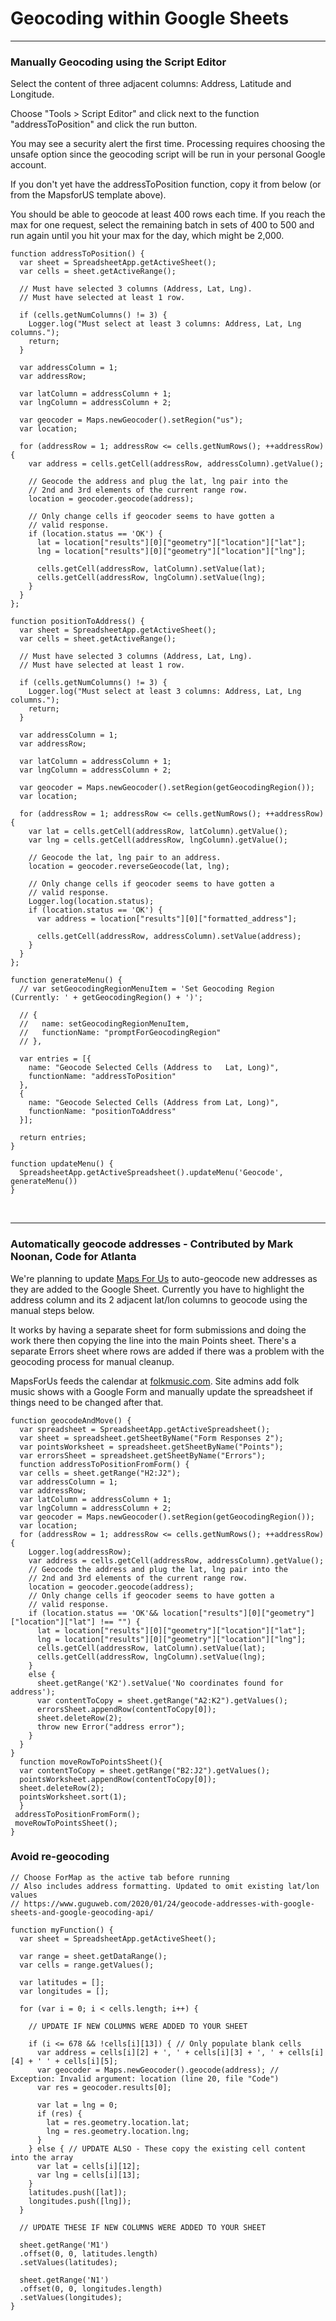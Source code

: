 # Geocoding within Google Sheets

---

### Manually Geocoding using the Script Editor

Select the content of three adjacent columns: Address, Latitude and Longitude.  

Choose "Tools > Script Editor" and click next to the function "addressToPosition" and click the run button.  

You may see a security alert the first time. 
Processing requires choosing the unsafe option since the geocoding script will be run in your personal Google account.  

If you don't yet have the addressToPosition function, copy it from below (or from the MapsforUS template above).  

You should be able to geocode at least 400 rows each time. If you reach the max for one request, 
select the remaining batch in sets of 400 to 500 and run again until you hit your max for the day, which might be 2,000.  

```
function addressToPosition() {
  var sheet = SpreadsheetApp.getActiveSheet();
  var cells = sheet.getActiveRange();
  
  // Must have selected 3 columns (Address, Lat, Lng).
  // Must have selected at least 1 row.

  if (cells.getNumColumns() != 3) {
    Logger.log("Must select at least 3 columns: Address, Lat, Lng columns.");
    return;
  }
  
  var addressColumn = 1;
  var addressRow;
  
  var latColumn = addressColumn + 1;
  var lngColumn = addressColumn + 2;
  
  var geocoder = Maps.newGeocoder().setRegion("us");
  var location;
  
  for (addressRow = 1; addressRow <= cells.getNumRows(); ++addressRow) {
    var address = cells.getCell(addressRow, addressColumn).getValue();
    
    // Geocode the address and plug the lat, lng pair into the 
    // 2nd and 3rd elements of the current range row.
    location = geocoder.geocode(address);
   
    // Only change cells if geocoder seems to have gotten a 
    // valid response.
    if (location.status == 'OK') {
      lat = location["results"][0]["geometry"]["location"]["lat"];
      lng = location["results"][0]["geometry"]["location"]["lng"];
      
      cells.getCell(addressRow, latColumn).setValue(lat);
      cells.getCell(addressRow, lngColumn).setValue(lng);
    }
  }
};

function positionToAddress() {
  var sheet = SpreadsheetApp.getActiveSheet();
  var cells = sheet.getActiveRange();
  
  // Must have selected 3 columns (Address, Lat, Lng).
  // Must have selected at least 1 row.

  if (cells.getNumColumns() != 3) {
    Logger.log("Must select at least 3 columns: Address, Lat, Lng columns.");
    return;
  }

  var addressColumn = 1;
  var addressRow;
  
  var latColumn = addressColumn + 1;
  var lngColumn = addressColumn + 2;
  
  var geocoder = Maps.newGeocoder().setRegion(getGeocodingRegion());
  var location;
  
  for (addressRow = 1; addressRow <= cells.getNumRows(); ++addressRow) {
    var lat = cells.getCell(addressRow, latColumn).getValue();
    var lng = cells.getCell(addressRow, lngColumn).getValue();
    
    // Geocode the lat, lng pair to an address.
    location = geocoder.reverseGeocode(lat, lng);
   
    // Only change cells if geocoder seems to have gotten a 
    // valid response.
    Logger.log(location.status);
    if (location.status == 'OK') {
      var address = location["results"][0]["formatted_address"];

      cells.getCell(addressRow, addressColumn).setValue(address);
    }
  }  
};

function generateMenu() {
  // var setGeocodingRegionMenuItem = 'Set Geocoding Region (Currently: ' + getGeocodingRegion() + ')';
  
  // {
  //   name: setGeocodingRegionMenuItem,
  //   functionName: "promptForGeocodingRegion"
  // },
  
  var entries = [{
    name: "Geocode Selected Cells (Address to   Lat, Long)",
    functionName: "addressToPosition"
  },
  {
    name: "Geocode Selected Cells (Address from Lat, Long)",
    functionName: "positionToAddress"
  }];
  
  return entries;
}

function updateMenu() {
  SpreadsheetApp.getActiveSpreadsheet().updateMenu('Geocode', generateMenu())
}
```

<br>

---

### Automatically geocode addresses - Contributed by Mark Noonan, Code for Atlanta

We're planning to update [Maps For Us](https://mapsfor.us/) to auto-geocode new addresses as they are added to the Google Sheet. Currently you have to highlight the address column and its 2 adjacent lat/lon columns to geocode using the manual steps below.  

It works by having a separate sheet for form submissions and doing the work there then copying the line into the main Points sheet. There's a separate Errors sheet where rows are added if there was a problem with the geocoding process for manual cleanup.  

MapsForUs feeds the calendar at [folkmusic.com](https://www.folkmusic.com/shows.html). Site admins add folk music shows with a Google Form and manually update the spreadsheet if things need to be changed after that.

```
function geocodeAndMove() {
  var spreadsheet = SpreadsheetApp.getActiveSpreadsheet();
  var sheet = spreadsheet.getSheetByName("Form Responses 2");
  var pointsWorksheet = spreadsheet.getSheetByName("Points");
  var errorsSheet = spreadsheet.getSheetByName("Errors");
  function addressToPositionFromForm() {
  var cells = sheet.getRange("H2:J2");
  var addressColumn = 1;
  var addressRow;
  var latColumn = addressColumn + 1;
  var lngColumn = addressColumn + 2;
  var geocoder = Maps.newGeocoder().setRegion(getGeocodingRegion());
  var location;
  for (addressRow = 1; addressRow <= cells.getNumRows(); ++addressRow) {
    Logger.log(addressRow);
    var address = cells.getCell(addressRow, addressColumn).getValue();
    // Geocode the address and plug the lat, lng pair into the 
    // 2nd and 3rd elements of the current range row.
    location = geocoder.geocode(address);
    // Only change cells if geocoder seems to have gotten a 
    // valid response.
    if (location.status == 'OK'&& location["results"][0]["geometry"]["location"]["lat"] !== "") {
      lat = location["results"][0]["geometry"]["location"]["lat"];
      lng = location["results"][0]["geometry"]["location"]["lng"];
      cells.getCell(addressRow, latColumn).setValue(lat);
      cells.getCell(addressRow, lngColumn).setValue(lng);
    }
    else {
      sheet.getRange('K2').setValue('No coordinates found for address');
      var contentToCopy = sheet.getRange("A2:K2").getValues();
      errorsSheet.appendRow(contentToCopy[0]);
      sheet.deleteRow(2);     
      throw new Error("address error");
    }
  }
}
  function moveRowToPointsSheet(){
  var contentToCopy = sheet.getRange("B2:J2").getValues();
  pointsWorksheet.appendRow(contentToCopy[0]);
  sheet.deleteRow(2);
  pointsWorksheet.sort(1);
  } 
 addressToPositionFromForm();
 moveRowToPointsSheet();
}
```

### Avoid re-geocoding

```
// Choose ForMap as the active tab before running
// Also includes address formatting. Updated to omit existing lat/lon values
// https://www.guguweb.com/2020/01/24/geocode-addresses-with-google-sheets-and-google-geocoding-api/

function myFunction() {
  var sheet = SpreadsheetApp.getActiveSheet();
   
  var range = sheet.getDataRange();
  var cells = range.getValues();
   
  var latitudes = [];
  var longitudes = [];
   
  for (var i = 0; i < cells.length; i++) {
  
    // UPDATE IF NEW COLUMNS WERE ADDED TO YOUR SHEET
    
    if (i <= 678 && !cells[i][13]) { // Only populate blank cells
      var address = cells[i][2] + ', ' + cells[i][3] + ', ' + cells[i][4] + ' ' + cells[i][5];
      var geocoder = Maps.newGeocoder().geocode(address); // Exception: Invalid argument: location (line 20, file "Code")
      var res = geocoder.results[0];
   
      var lat = lng = 0;
      if (res) {
        lat = res.geometry.location.lat;
        lng = res.geometry.location.lng;
      }
    } else { // UPDATE ALSO - These copy the existing cell content into the array
      var lat = cells[i][12];
      var lng = cells[i][13];
    }
    latitudes.push([lat]);
    longitudes.push([lng]);
  }
  
  // UPDATE THESE IF NEW COLUMNS WERE ADDED TO YOUR SHEET

  sheet.getRange('M1')
  .offset(0, 0, latitudes.length)
  .setValues(latitudes);

  sheet.getRange('N1')
  .offset(0, 0, longitudes.length)
  .setValues(longitudes);
}
```

<!--
// For longer sheet
// Also includes address formatting. Updated to omit existing lat/lon values
// https://www.guguweb.com/2020/01/24/geocode-addresses-with-google-sheets-and-google-geocoding-api/

function myFunction() {
  var sheet = SpreadsheetApp.getActiveSheet();
   
  var range = sheet.getDataRange();
  var cells = range.getValues();
   
  var latitudes = [];
  var longitudes = [];
   
  for (var i = 0; i < cells.length; i++) {
  
    // UPDATE IF NEW COLUMNS WERE ADDED TO YOUR SHEET
    
    if (!cells[i][34]) { // Only populated blank cells
      var address = cells[i][2] + ' ' + cells[i][4] + ' ' + cells[i][5] + ' ' + cells[i][6];
      var geocoder = Maps.newGeocoder().geocode(address);
      var res = geocoder.results[0];
   
      var lat = lng = 0;
      if (res) {
        lat = res.geometry.location.lat;
        lng = res.geometry.location.lng;
      }
    } else { // Copy the existing cell content into the array
      var lat = cells[i][33];
      var lng = cells[i][34];
    }
    latitudes.push([lat]);
    longitudes.push([lng]);
  }
  
  // UPDATE THESE IF NEW COLUMNS WERE ADDED TO YOUR SHEET

  sheet.getRange('AH1')
  .offset(0, 0, latitudes.length)
  .setValues(latitudes);

  sheet.getRange('AI1')
  .offset(0, 0, longitudes.length)
  .setValues(longitudes);
}
-->
